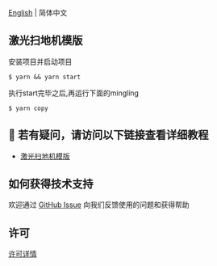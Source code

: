 [English](README.md) | 简体中文[](README_zh.md)

## 激光扫地机模版

安装项目并启动项目

```shell
$ yarn && yarn start
```
执行start完毕之后,再运行下面的mingling
```
$ yarn copy
```

## :rocket: 若有疑问，请访问以下链接查看详细教程

- [激光扫地机模版](https://developer.tuya.com/cn/miniapp-codelabs/codelabs/panel-zigbee-remote-group-guide/index.html#0)

## 如何获得技术支持

欢迎通过 [GitHub Issue](https://github.com/Tuya-Community/tuya-ray-demo/issues) 向我们反馈使用的问题和获得帮助

## 许可

[许可详情](LICENSE)
